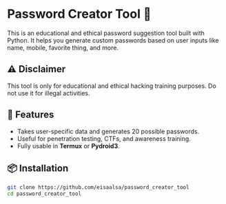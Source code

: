 # Password Creator Tool 🔐

This is an educational and ethical password suggestion tool built with Python. It helps you generate custom passwords based on user inputs like name, mobile, favorite thing, and more.

## ⚠️ Disclaimer

This tool is only for educational and ethical hacking training purposes. Do not use it for illegal activities.

## 🚀 Features

- Takes user-specific data and generates 20 possible passwords.
- Useful for penetration testing, CTFs, and awareness training.
- Fully usable in **Termux** or **Pydroid3**.

## 📦 Installation

```bash
git clone https://github.com/eisaalsa/password_creator_tool
cd password_creator_tool
